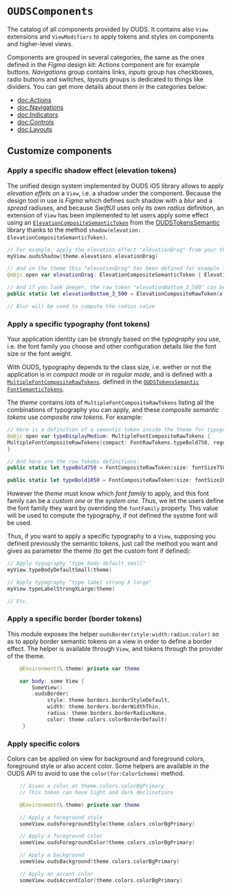 # ``OUDSComponents``

The catalog of all components provided by OUDS. It contains also `View` extensions and `ViewModifiers` to apply tokens and styles on components and higher-level views.

Components are grouped in several categories, the same as the ones defined in the *Figma* design kit:
*Actions* component are for example buttons. *Navigations* group contains links, *inputs* group has checkboxes, radio buttons and switches, *layouts* groups is dedicated to things like dividers.
You can get more details about them in the categories below:

- <doc:Actions>
- <doc:Navigations>
- <doc:Indicators>
- <doc:Controls>
- <doc:Layouts>

## Customize components

### Apply a specific shadow effect (elevation tokens)

The unified design system implemented by OUDS iOS library allows to apply *elevation effets* on a `View`, i.e. a shadow under the component.
Because the design tool in use is _Figma_ which defines such shadow with a _blur_ and a _spread_ radiuses, and because _SwiftUI_ uses only its own _radius_ definition, an extension of `View` has been implemented to let users apply some effect using an [`ElevationCompositeSemanticToken`](https://ios.unified-design-system.orange.com/documentation/oudstokenssemantic/elevationcompositesemantictoken) from the [OUDSTokensSemantic](https://ios.unified-design-system.orange.com/documentation/oudstokenssemantic/) library thanks to the method `shadow(elevation: ElevationCompositeSemanticToken)`.

```swift
// For example, apply the elevation effect "elevationDrag" from your theme:
myView.oudsShadow(theme.elevations.elevationDrag)

// And in the theme this "elevationDrag" has been defined for example like:
@objc open var elevationDrag: ElevationCompositeSemanticToken { ElevationCompositeSemanticToken(ElevationRawTokens.elevationBottom_3_500) }

// And if you look deeper, the raw token "elevationBottom_3_500" can be like:
public static let elevationBottom_3_500 = ElevationCompositeRawToken(x: elevationX0, y: elevationY300, blur: elevationBlur400, color: ColorRawTokens.colorOpacityBlack320)

// Blur will be used to compute the radius value
```

### Apply a specific typography (font tokens)

Your application identity can be strongly based on the *typography* you use, i.e. the font family you choose and other configuration details like the font size or the font weight.

With OUDS, typography depends to the class size, i.e. wether or not the application is in _compact mode_ or in _regular mode_, and is defined with a [`MultipleFontCompositeRawTokens`](https://ios.unified-design-system.orange.com/documentation/oudstokenssemantic/multiplefontcompositerawtokens). defined in the [`OUDSTokensSemantic` `FontSemanticTokens`](https://ios.unified-design-system.orange.com/documentation/oudstokenssemantic/fontsemantictokens/).

The _theme_ contains lots of `MultipleFontCompositeRawTokens` listing all the combinations of typography you can apply, and these *composite semantic tokens* use *composite raw tokens*. For example:

```swift
// Here is a definition of a semantic token inside the theme for typography "typeDisplayMedium":
@objc open var typeDisplayMedium: MultipleFontCompositeRawTokens { 
MultipleFontCompositeRawTokens(compact: FontRawTokens.typeBold750, regular: FontRawTokens.typeBold1050) 
}

// And here are the raw tokebs definitions:
public static let typeBold750 = FontCompositeRawToken(size: fontSize750, lineHeight: fontLineHeight850, weight: fontWeightBold)

public static let typeBold1050 = FontCompositeRawToken(size: fontSize1050, lineHeight: fontLineHeight1150, weight: fontWeightBold)
```

However the _theme_ must know which _font family_ to apply, and this font family can be a _custom one_ or the _system one_.
Thus, we let the users define the font family they want by overriding the `fontFamily` property. This value will be used to compute the typography, if not defined the systme font will be used.

Thus, if you want to apply a specific typography to a `View`, supposing you defined previously the semantic tokens, just call the method you want and gives as parameter the theme (to get the custom font if defined):

```swift
// Apply typography "type body default small"
myView.typeBodyDefaultSmall(theme)

// Apply typography "type label strong X large"
myView.typeLabelStrongXLarge(theme)

// Etc.
```

### Apply a specific border (border tokens)

This module exposes the helper `oudsBorder(style:width:radius:color)` so as to apply border semantic tokens on a view in order to define a border effect.
The helper is available through `View`, and tokens through the provider of the theme.

```swift
    @Environment(\.theme) private var theme

    var body: some View {
        SomeView()
        .oudsBorder(
             style: theme.borders.borderStyleDefault,
             width: theme.borders.borderWidthThin,
             radius: theme.borders.borderRadiusNone,
             color: theme.colors.colorBorderDefault)
     }
```

### Apply specific colors

Colors can be applied on view for background and foreground colors, foreground style or also accent color.
Some helpers are available in the OUDS API to avoid to use the `color(for:ColorScheme)` method.

```swift
    // Given a color at theme.colors.colorBgPrimary
    // This token can have light and dark declinations 

    @Environment(\.theme) private var theme

    // Apply a foreground style
    someView.oudsForegroundStyle(theme.colors.colorBgPrimary)

    // Apply a foreground color
    someView.oudsForegroundColor(theme.colors.colorBgPrimary)

    // Apply a background
    someView.oudsBackground(theme.colors.colorBgPrimary)

    // Apply an accent color
    someView.oudsAccentColor(theme.colors.colorBgPrimary)
```
